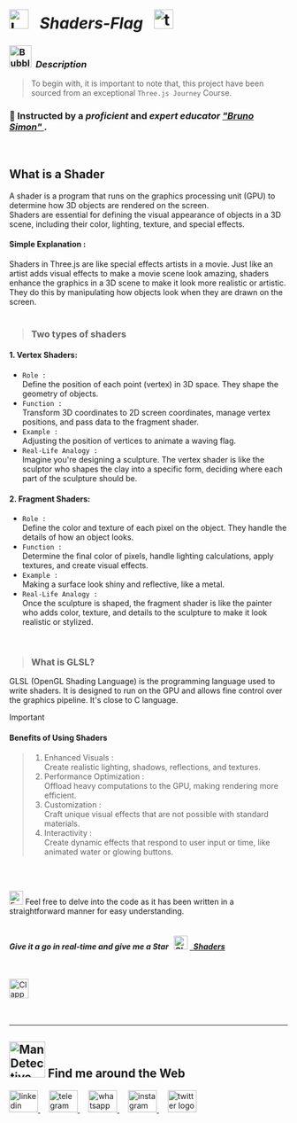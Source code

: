   # <img src="https://raw.githubusercontent.com/Tarikul-Islam-Anik/Telegram-Animated-Emojis/main/Objects/Laptop.webp" alt="Laptop" width="35" /> &nbsp; _Shaders-Flag_ &nbsp; <img src="https://skillicons.dev/icons?i=threejs" height="35" alt="threejs logo"  />  

<!----------------------------------------- Description ---------------------------------------->
### <img src="https://raw.githubusercontent.com/Tarikul-Islam-Anik/Animated-Fluent-Emojis/master/Emojis/Symbols/Bubbles.png" alt="Bubbles" width="40" height="40" />&nbsp; _Description_

> To begin with, it is important to note that, this project have been sourced from an exceptional `Three.js Journey` Course. <br/>
 
### 👤 Instructed by a _proficient_ and _expert educator_ <a href="https://threejs-journey.com/" target="_blank"> _"Bruno Simon"_ </a>. 

 <br/>

## What is a Shader
A shader is a program that runs on the graphics processing unit (GPU) to determine how 3D objects are rendered on the screen. <br/> Shaders are essential for defining the visual appearance of objects in a 3D scene, including their color, lighting, texture, and special effects.

#### Simple Explanation :
Shaders in Three.js are like special effects artists in a movie. Just like an artist adds visual effects to make a movie scene look amazing, shaders enhance the graphics in a 3D scene to make it look more realistic or artistic. They do this by manipulating how objects look when they are drawn on the screen. <br/><br/>


> ###  Two types of shaders
#### 1. Vertex Shaders: 
  - `Role :` <br/> Define the position of each point (vertex) in 3D space. They shape the geometry of objects.
  - `Function :` <br/> Transform 3D coordinates to 2D screen coordinates, manage vertex positions, and pass data to the fragment shader.
  - `Example :` <br/> Adjusting the position of vertices to animate a waving flag.
  - `Real-Life Analogy :` <br/> Imagine you're designing a sculpture. The vertex shader is like the sculptor who shapes the clay into a specific form, deciding where each part of the sculpture should be.
    
#### 2. Fragment Shaders: 
  - `Role :` <br/> Define the color and texture of each pixel on the object. They handle the details of how an object looks.
  - `Function :` <br/> Determine the final color of pixels, handle lighting calculations, apply textures, and create visual effects.
  - `Example :` <br/> Making a surface look shiny and reflective, like a metal.
  - `Real-Life Analogy :` <br/> Once the sculpture is shaped, the fragment shader is like the painter who adds color, texture, and details to the sculpture to make it look realistic or stylized.

<br/> 

> ### What is GLSL?
GLSL (OpenGL Shading Language) is the programming language used to write shaders. It is designed to run on the GPU and allows fine control over the graphics pipeline. It's close to C language.

> [!IMPORTANT]
> #### Benefits of Using Shaders
>> 1. Enhanced Visuals : <br/> Create realistic lighting, shadows, reflections, and textures.
>> 2. Performance Optimization : <br/> Offload heavy computations to the GPU, making rendering more efficient.
>> 3. Customization : <br/> Craft unique visual effects that are not possible with standard materials.
>> 4. Interactivity : <br/> Create dynamic effects that respond to user input or time, like animated water or glowing buttons.



<br/> <br/> 


<img src="https://raw.githubusercontent.com/Tarikul-Islam-Anik/Animated-Fluent-Emojis/master/Emojis/Hand%20gestures/Eyes.png" alt="Eyes" width="25" height="25" /> Feel free to delve into the code as it has been written in a straightforward manner for easy understanding.
<br/> <br/> 


<!-------- try it live -------->
#### _Give it a go in real-time and give me a Star_ &nbsp; <img src="https://raw.githubusercontent.com/Tarikul-Islam-Anik/Animated-Fluent-Emojis/master/Emojis/Travel%20and%20places/Glowing%20Star.png" alt="Glowing Star" width="25"  /> <a href="" target="_blank"> &nbsp; _Shaders_ </a> 

<br/>

<!--------- Video --------->
<img src="https://raw.githubusercontent.com/Tarikul-Islam-Anik/Telegram-Animated-Emojis/main/Objects/Clapper%20Board.webp" alt="Clapper Board" width="35" /> &nbsp; 



  <br/> 

***

<!--======================= Social Media ===========================-->
 ## <img src="https://raw.githubusercontent.com/Tarikul-Islam-Anik/Animated-Fluent-Emojis/master/Emojis/People%20with%20professions/Man%20Detective%20Light%20Skin%20Tone.png" alt="Man Detective Light Skin Tone" width="65" /> Find me around the Web  
<a href="https://www.linkedin.com/in/shahramshakiba/" target="_blank">
    <img src="https://raw.githubusercontent.com/maurodesouza/profile-readme-generator/master/src/assets/icons/social/linkedin/default.svg" width="52" height="40" alt="linkedin logo"  />
  </a> &nbsp;&nbsp;&nbsp;
  <a href="https://t.me/ShahramShakibaa" target="_blank">
    <img src="https://raw.githubusercontent.com/maurodesouza/profile-readme-generator/master/src/assets/icons/social/telegram/default.svg" width="52" height="40" alt="telegram logo"  />
  </a> &nbsp;&nbsp;&nbsp;
  <a href="https://wa.me/message/LM2IMM3ABZ7ZM1" target="_blank">
    <img src="https://raw.githubusercontent.com/maurodesouza/profile-readme-generator/master/src/assets/icons/social/whatsapp/default.svg" width="52" height="40" alt="whatsapp logo"  />
  </a> &nbsp;&nbsp;&nbsp;
  <a href="https://instagram.com/shahram.shakibaa?igshid=MzNlNGNkZWQ4Mg==" target="_blank">
    <img src="https://raw.githubusercontent.com/maurodesouza/profile-readme-generator/master/src/assets/icons/social/instagram/default.svg" width="52" height="40" alt="instagram logo"  />
  </a> &nbsp;&nbsp;&nbsp;
  <a href="https://twitter.com/ShahramShakibaa" target="_blank">
    <img src="https://raw.githubusercontent.com/maurodesouza/profile-readme-generator/master/src/assets/icons/social/twitter/default.svg" width="52" height="40" alt="twitter logo"  />
  </a>
